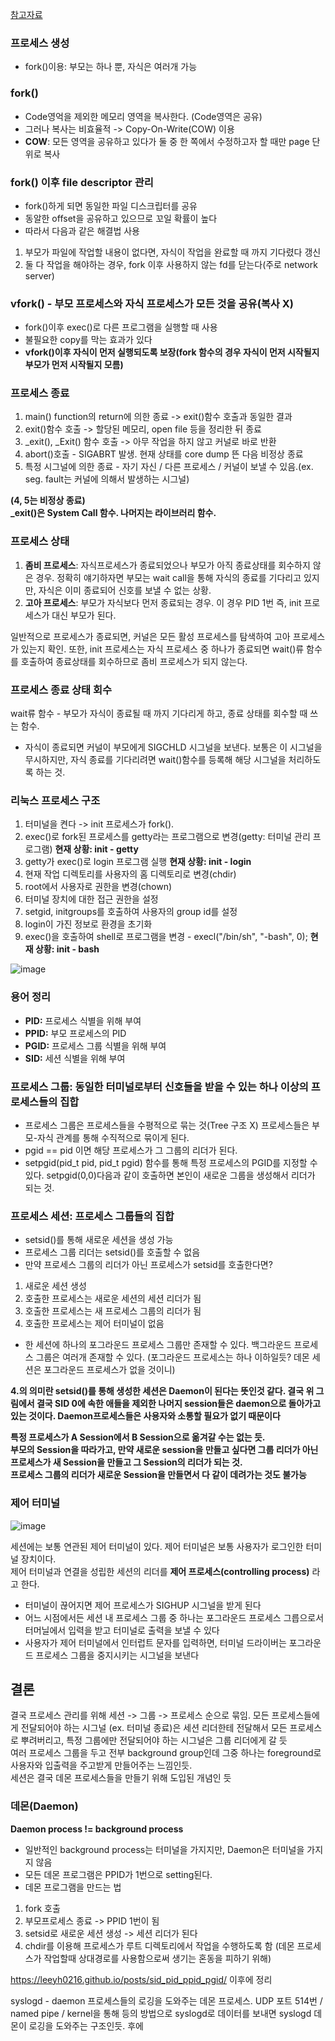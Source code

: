 <a href="https://www.google.co.kr/](https://plummmm.tistory.com/211" target="_blank">참고자료</a>

### 프로세스 생성
- fork()이용: 부모는 하나 뿐, 자식은 여러개 가능

### fork()
- Code영억을 제외한 메모리 영역을 복사한다. (Code영역은 공유)
- 그러나 복사는 비효율적 -> Copy-On-Write(COW) 이용
- **COW**: 모든 영역을 공유하고 있다가 둘 중 한 쪽에서 수정하고자 할 때만 page 단위로 복사

### fork() 이후 file descriptor 관리
- fork()하게 되면 동일한 파일 디스크립터를 공유
- 동알한 offset을 공유하고 있으므로 꼬일 확률이 높다
- 따라서 다음과 같은 해결법 사용
1. 부모가 파일에 작업할 내용이 없다면, 자식이 작업을 완료할 때 까지 기다렸다 갱신
2. 둘 다 작업을 해야하는 경우, fork 이후 사용하지 않는 fd를 닫는다(주로 network server)

### vfork() - 부모 프로세스와 자식 프로세스가 모든 것을 공유(복사 X)
- fork()이후 exec()로 다른 프로그램을 실행할 때 사용
- 불필요한 copy를 막는 효과가 있다
- **vfork()이후 자식이 먼저 실행되도록 보장(fork 함수의 경우 자식이 먼저 시작될지 부모가 먼저 시작될지 모름)**

### 프로세스 종료
1. main() function의 return에 의한 종료 -> exit()함수 호출과 동일한 결과
2. exit()함수 호출 -> 할당된 메모리, open file 등을 정리한 뒤 종료
3. _exit(), _Exit() 함수 호출 -> 아무 작업을 하지 않고 커널로 바로 반환
4. abort()호출 - SIGABRT 발생. 현재 상태를 core dump 뜬 다음 비정상 종료
5. 특정 시그널에 의한 종료 - 자기 자신 / 다른 프로세스 / 커널이 보낼 수 있음.(ex. seg. fault는 커널에 의해서 발생하는 시그널)

**(4, 5는 비정상 종료)**</br>
**_exit()은 System Call 함수. 나머지는 라이브러리 함수.**

### 프로세스 상태
1. **좀비 프로세스**: 자식프로세스가 종료되었으나 부모가 아직 종료상태를 회수하지 않은 경우. 정확히 얘기하자면 부모는 wait call을 통해 자식의 종료를 기다리고 있지만, 자식은 이미 종료되어 신호를 보낼 수 없는 상황.
2. **고아 프로세스**: 부모가 자식보다 먼저 종료되는 경우. 이 경우 PID 1번 즉, init 프로세스가 대신 부모가 된다.

일반적으로 프로세스가 종료되면, 커널은 모든 활성 프로세스를 탐색하여 고아 프로세스가 있는지 확인. 또한, init 프로세스는 자식 프로세스 중 하나가 종료되면 wait()류 함수를 호출하여 종료상태를 회수하므로 좀비 프로세스가 되지 않는다.

### 프로세스 종료 상태 회수
wait류 함수 - 부모가 자식이 종료될 때 까지 기다리게 하고, 종료 상태를 회수할 때 쓰는 함수.
- 자식이 종료되면 커널이 부모에게 SIGCHLD 시그널을 보낸다. 보통은 이 시그널을 무시하지만, 자식 종료를 기다리려면 wait()함수를 등록해 해당 시그널을 처리하도록 하는 것.

### 리눅스 프로세스 구조
1. 터미널을 켠다 -> init 프로세스가 fork().
2. exec()로 fork된 프로세스를 getty라는 프로그램으로 변경(getty: 터미널 관리 프로그램) **현재 상황: init - getty**
3. getty가 exec()로 login 프로그램 실행 **현재 상황: init - login**
4. 현재 작업 디렉토리를 사용자의 홈 디렉토리로 변경(chdir)
5. root에서 사용자로 권한을 변경(chown)
6. 터미널 장치에 대한 접근 권한을 설정
7. setgid, initgroups를 호출하여 사용자의 group id를 설정
8. login이 가진 정보로 환경을 초기화
9. exec()을 호출하여 shell로 프로그램을 변경 - execl("/bin/sh", "-bash", 0); **현재 상황: init - bash**

![image](https://user-images.githubusercontent.com/71350045/229716945-6eb8c353-92ef-4b58-8165-e54de109ec8e.png)

### 용어 정리
- **PID:** 프로세스 식별을 위해 부여
- **PPID:** 부모 프로세스의 PID
- **PGID:** 프로세스 그룹 식별을 위해 부여
- **SID:** 세션 식별을 위해 부여

### 프로세스 그룹: 동일한 터미널로부터 신호들을 받을 수 있는 하나 이상의 프로세스들의 집합
- 프로세스 그룹은 프로세스들을 수평적으로 묶는 것(Tree 구조 X) 프로세스들은 부모-자식 관계를 통해 수직적으로 묶이게 된다.
- pgid == pid 이면 해당 프로세스가 그 그룹의 리더가 된다.
- setpgid(pid_t pid, pid_t pgid) 함수를 통해 특정 프로세스의 PGID를 지정할 수 있다. setpgid(0,0)다음과 같이 호출하면 본인이 새로운 그룹을 생성해서 리더가 되는 것.

### 프로세스 세션: 프로세스 그룹들의 집합
- setsid()를 통해 새로운 세션을 생성 가능
- 프로세스 그룹 리더는 setsid()를 호출할 수 없음
- 만약 프로세스 그룹의 리더가 아닌 프로세스가 setsid를 호출한다면?
1. 새로운 세션 생성
2. 호출한 프로세스는 새로운 세션의 세션 리더가 됨
3. 호출한 프로세스는 새 프로세스 그룹의 리더가 됨
4. 호출한 프로세스는 제어 터미널이 없음
- 한 세션에 하나의 포그라운드 프로세스 그룹만 존재할 수 있다. 백그라운드 프로세스 그룹은 여러개 존재할 수 있다. (포그라운드 프로세스는 하나 이하일듯? 데몬 세션은 포그라운드 프로세스가 없을 것이니)

**4.의 의미란 setsid()를 통해 생성한 세션은 Daemon이 된다는 뜻인것 같다. 결국 위 그림에서 결국 SID 0에 속한 애들을 제외한 나머지 session들은 daemon으로 돌아가고 있는 것이다. Daemon프로세스들은 사용자와 소통할 필요가 없기 때문이다** 

**특정 프로세스가 A Session에서 B Session으로 옮겨갈 수는 없는 듯.</br>
부모의 Session을 따라가고, 만약 새로운 session을 만들고 싶다면 그룹 리더가 아닌 프로세스가 새 Session을 만들고 그 Session의 리더가 되는 것.</br>
프로세스 그룹의 리더가 새로운 Session을 만들면서 다 같이 데려가는 것도 불가능**

### 제어 터미널
![image](https://user-images.githubusercontent.com/71350045/229727887-60b0e86c-bed4-48fb-a806-92a6a068bf2e.png)

세션에는 보통 연관된 제어 터미널이 있다. 제어 터미널은 보통 사용자가 로그인한 터미널 장치이다.</br>
제어 터미널과 연결을 성립한 세션의 리더를 **제어 프로세스(controlling process)** 라고 한다.</br>
- 터미널이 끊어지면 제어 프로세스가 SIGHUP 시그널을 받게 된다
- 어느 시점에서든 세션 내 프로세스 그룹 중 하나는 포그라운드 프로세스 그릅으로서 터머닐에서 입력을 받고 터미널로 출력을 보낼 수 있다
- 사용자가 제어 터미널에서 인터럽트 문자를 입력하면, 터미널 드라이버는 포그라운드 프로세스 그룹을 중지시키는 시그널을 보낸다

## 결론
결국 프로세스 관리를 위해 세션 -> 그룹 -> 프로세스 순으로 묶임. 모든 프로세스들에게 전달되어야 하는 시그널 (ex. 터미널 종료)은 세션 리더한테 전달해서 모든 프로세스로 뿌려버리고, 특정 그룹에만 전달되어야 하는 시그널은 그룹 리더에게 갈 듯</br>
여러 프로세스 그룹을 두고 전부 background group인데 그중 하나는 foreground로 사용자와 입출력을 주고받게 만들어주는 느낌인듯.</br>
세션은 결국 데몬 프로세스들을 만들기 위해 도입된 개념인 듯

### 데몬(Daemon)
**Daemon process != background process**
- 일반적인 background process는 터미널을 가지지만, Daemon은 터미널을 가지지 않음
- 모든 데몬 프로그램은 PPID가 1번으로 setting된다.
- 데몬 프로그램을 만드는 법
1. fork 호출
2. 부모프로세스 종료 -> PPID 1번이 됨
3. setsid로 새로운 세션 생성 -> 세션 리더가 된다
4. chdir를 이용해 프로세스가 루트 디렉토리에서 작업을 수행하도록 함 (데몬 프로세스가 작업할때 상대경로를 사용함으로써 생기는 혼동을 피하기 위해)

https://leeyh0216.github.io/posts/sid_pid_ppid_pgid/
이후에 정리

syslogd - daemon 프로세스들의 로깅을 도와주는 데몬 프로세스. UDP 포트 514번 / named pipe / kernel을 통해 등의 방법으로 syslogd로 데이터를 보내면 syslogd 데몬이 로깅을 도와주는 구조인듯. 후에 
